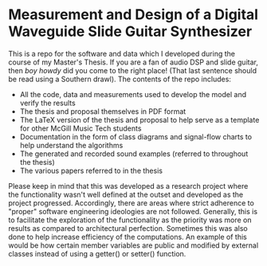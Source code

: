# Measurement and Design of a Digital Waveguide Slide Guitar Synthesizer
This is a repo for the software and data which I developed during the course of my Master's Thesis. If you are a fan of audio DSP and slide guitar, then *boy howdy* did you come to the right place! (That last sentence should be read using a Southern drawl). The contents of the repo includes:

 - All the code, data and measurements used to develop the model and verify the results
 - The thesis and proposal themselves in PDF format
 - The LaTeX version of the thesis and proposal to help serve as a template for other McGill Music Tech students
 - Documentation in the form of class diagrams and signal-flow charts to help understand the algorithms
 - The generated and recorded sound examples (referred to throughout the thesis)
 - The various papers referred to in the thesis

Please keep in mind that this was developed as a research project where the functionality wasn't well defined at the outset and developed as the project progressed. Accordingly, there are areas where strict adherence to "proper" software engineering ideologies are not followed. Generally, this is to facilitate the exploration of the functionality as the priority was more on results as compared to architectural perfection. Sometimes this was also done to help increase efficiency of the computations. An example of this would be how certain member variables are public and modified by external classes instead of using a getter() or setter() function.
